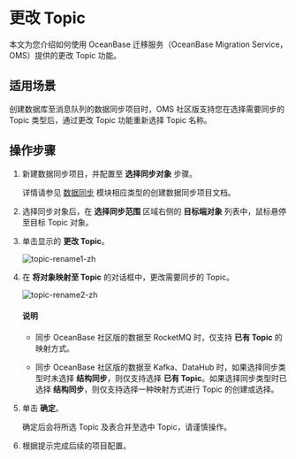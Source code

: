 # 更改 Topic

本文为您介绍如何使用 OceanBase 迁移服务（OceanBase Migration Service，OMS）提供的更改 Topic 功能。

## 适用场景

创建数据库至消息队列的数据同步项目时，OMS 社区版支持您在选择需要同步的 Topic 类型后，通过更改 Topic 功能重新选择 Topic 名称。

## 操作步骤

1. 新建数据同步项目，并配置至 **选择同步对象** 步骤。

    详情请参见 [数据同步](../100.data-synchronization-overview.md) 模块相应类型的创建数据同步项目文档。

2. 选择同步对象后，在 **选择同步范围** 区域右侧的 **目标端对象** 列表中，鼠标悬停至目标 Topic 对象。

3. 单击显示的 **更改 Topic**。

    ![topic-rename1-zh](https://obbusiness-private.oss-cn-shanghai.aliyuncs.com/doc/img/oms/oms-enterprise/topic-rename1-zh.png)

4. 在 **将对象映射至 Topic** 的对话框中，更改需要同步的 Topic。

    ![topic-rename2-zh](https://obbusiness-private.oss-cn-shanghai.aliyuncs.com/doc/img/oms/oms-enterprise/topic-rename2-zh.png)

    <main id="notice" type='explain'>
    <h4>说明</h4>
    <ul>
    <li>
    <p>同步 OceanBase 社区版的数据至 RocketMQ 时，仅支持 <b>已有 Topic</b> 的映射方式。</p>
    </li>
    <li>
    <p>同步 OceanBase 社区版的数据至 Kafka、DataHub 时，如果选择同步类型时未选择 <b>结构同步</b>，则仅支持选择 <b>已有 Topic</b>。如果选择同步类型时已选择 <b>结构同步</b>，则仅支持选择一种映射方式进行 Topic 的创建或选择。</p>
    </li>
    </main>

5. 单击 **确定**。

    确定后会将所选 Topic 及表合并至选中 Topic，请谨慎操作。

6. 根据提示完成后续的项目配置。
